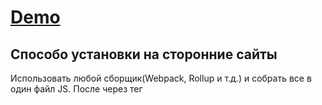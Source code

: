 # [Demo](https://optimalcity-chat-7yi4-jumirdjf1-alex-sizow.vercel.app/)

## Способо установки на сторонние сайты

Использовать любой сборщик(Webpack, Rollup и т.д.) и собрать все в один файл JS. После через тег <script src='./nashFile.js' module> установить его.
